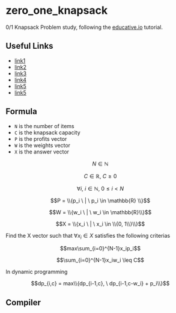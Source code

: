 # zero_one_knapsack

0/1 Knapsack Problem study, following the [educative.io](https://www.educative.io/courses/grokking-dynamic-programming-patterns-for-coding-interviews/RM1BDv71V60) tutorial.

## Useful Links
- [link1](https://youtu.be/nLmhmB6NzcM)
- [link2](https://youtu.be/xOlhR_2QCXY)
- [link3](https://youtu.be/xCbYmUPvc2Q)
- [link4](https://youtu.be/cJ21moQpofY)
- [link5](https://youtu.be/zRza99HPvkQ)
- [link5](https://youtu.be/yV1d-b_NeK8)

## Formula
- `N` is the number of items
- `C` is the knapsack capacity
- `P` is the profits vector
- `W` is the weights vector
- `X` is the answer vector

$$N \in \mathbb{N}$$

$$C \in \mathbb{R}, \ C \geq 0$$

$$\forall i, \ i \in \mathbb{N}, \ 0 \leq i < N$$

$$P = \\{p_i \ | \ p_i \in \mathbb{R} \\}$$

$$W = \\{w_i \ | \ w_i \in \mathbb{R}\\}$$

$$X = \\{x_i \ | \ x_i \in \\{0, 1\\}\\}$$


Find the X vector such that $\forall x_i \in X$ satisfies the following criterias

$$max\sum_{i=0}^{N-1}x_ip_i$$

$$\sum_{i=0}^{N-1}x_iw_i \leq C$$

In dynamic programming

$$dp_{i,c} = max\\{dp_{i-1,c}, \ dp_{i-1,c-w_i} + p_i\\}$$

## Compiler
